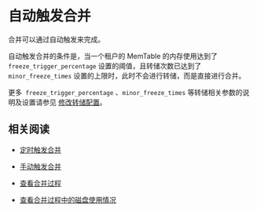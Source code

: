 自动触发合并 
===========================

合并可以通过自动触发来完成。

自动触发合并的条件是，当一个租户的 MemTable 的内存使用达到了 `freeze_trigger_percentage` 设置的阈值，且转储次数已达到了 `minor_freeze_times` 设置的上限时，此时不会进行转储，而是直接进行合并。

更多` freeze_trigger_percentage` 、`minor_freeze_times` 等转储相关参数的说明及设置请参见 [修改转储配置](../1.dump-management-1/5.modify-dump-configuration.md)。

相关阅读 
-------------------------

* [定时触发合并](../2.merge-management-1/3.scheduled-trigger-merge.md)

  

* [手动触发合并](../2.merge-management-1/4.manually-trigger-a-merge-1.md)

  

* [查看合并过程](5.view-merge-information/1.view-merge-process.md)

  

* [查看合并过程中的磁盘使用情况](5.view-merge-information/2.view-disk-usage-during-merge.md)

  



